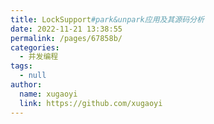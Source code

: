 ```yaml
---
title: LockSupport#park&unpark应用及其源码分析
date: 2022-11-21 13:38:55
permalink: /pages/67858b/
categories: 
  - 并发编程
tags: 
  - null
author: 
  name: xugaoyi
  link: https://github.com/xugaoyi
---
```

